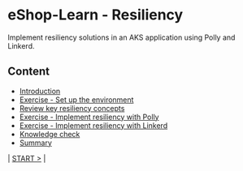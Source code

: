 # eShop-Learn - Resiliency

Implement resiliency solutions in an AKS application using Polly and Linkerd.

## Content

- [Introduction](doc/introduction.md)
- [Exercise - Set up the environment](doc/environment-setup.md)
- [Review key resiliency concepts](doc/review-resiliency-concepts.md)
- [Exercise - Implement resiliency with Polly](doc/implement-resiliency-with-polly.md)
- [Exercise - Implement resiliency with Linkerd](doc/implement-resiliency-with-linkerd.md)
- [Knowledge check](doc/knowledge-check.md)
- [Summary](doc/summary.md)

| [START >](doc/introduction.md) |
